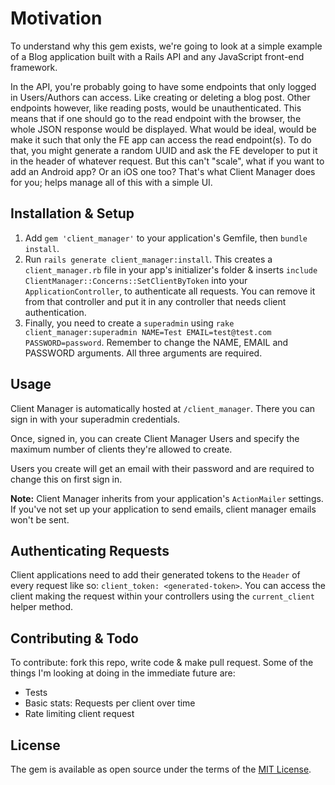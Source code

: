 # Motivation
To understand why this gem exists, we're going to look at a simple example of a Blog application built with a Rails API and any JavaScript front-end framework. 

In the API, you're probably going to have some endpoints that only logged in Users/Authors can access. Like creating or deleting a blog post. Other endpoints however, like reading posts, would be unauthenticated. This means that if one should go to the read endpoint with the browser, the whole JSON response would be displayed. What would be ideal, would be make it such that only the FE app can access the read endpoint(s). To do that, you might generate a random UUID and ask the FE developer to put it in the header of whatever request. But this can't "scale", what if you want to add an Android app? Or an iOS one too? That's what Client Manager does for you; helps manage all of this with a simple UI.

## Installation & Setup
1. Add `gem 'client_manager'` to your application's Gemfile, then `bundle install`.
2. Run `rails generate client_manager:install`. This creates a `client_manager.rb` file in your app's initializer's folder & inserts `include ClientManager::Concerns::SetClientByToken` into    your `ApplicationController`, to authenticate all requests. You can remove it from that controller and put it in any controller that needs client authentication.
3. Finally, you need to create a `superadmin` using `rake client_manager:superadmin NAME=Test EMAIL=test@test.com PASSWORD=password`. Remember to change the NAME, EMAIL and PASSWORD arguments. All three arguments are required.

## Usage
Client Manager is automatically hosted at `/client_manager`. There you can sign in with your superadmin credentials.

Once, signed in, you can create Client Manager Users and specify the maximum number of clients they're allowed to create. 

Users you create will get an email with their password and are required to change this on first sign in.

**Note:** Client Manager inherits from your application's `ActionMailer` settings. If you've not set up your application to send emails, client manager emails won't be sent.

## Authenticating Requests
Client applications need to add their generated tokens to the `Header` of every request like so: `client_token: <generated-token>`. You can access the client making the request within your controllers using the `current_client` helper method.

## Contributing & Todo
To contribute: fork this repo, write code & make pull request.
Some of the things I'm looking at doing in the immediate future are:
- Tests
- Basic stats: Requests per client over time
- Rate limiting client request

## License
The gem is available as open source under the terms of the [MIT License](http://opensource.org/licenses/MIT).
